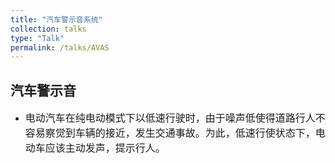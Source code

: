 ```yaml
---
title: "汽车警示音系统"
collection: talks
type: "Talk"
permalink: /talks/AVAS
---
```


## 汽车警示音
- <font size=3> 电动汽车在纯电动模式下以低速行驶时，由于噪声低使得道路行人不容易察觉到车辆的接近，发生交通事故。为此，低速行使状态下，电动车应该主动发声，提示行人。</font>  

